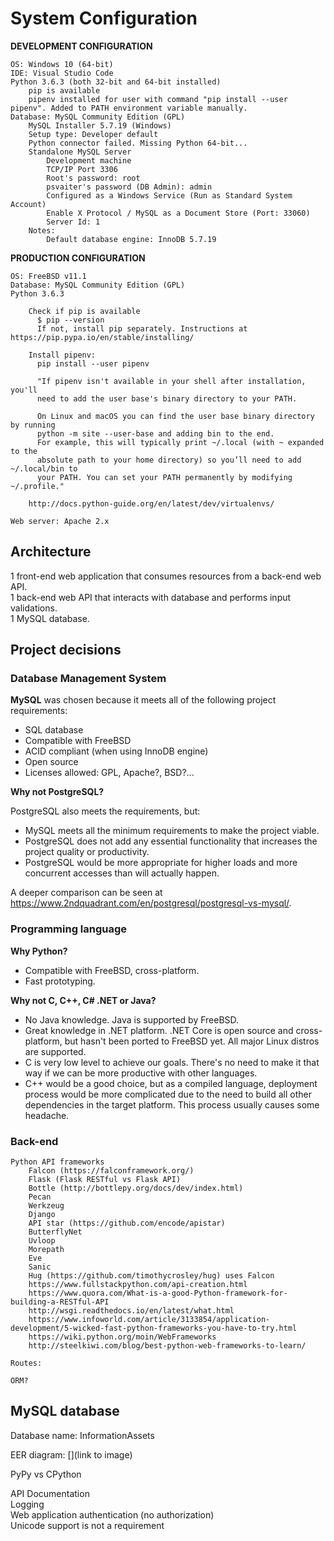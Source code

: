 # System Configuration

**DEVELOPMENT CONFIGURATION**
```
OS: Windows 10 (64-bit)
IDE: Visual Studio Code
Python 3.6.3 (both 32-bit and 64-bit installed)
    pip is available
    pipenv installed for user with command "pip install --user pipenv". Added to PATH environment variable manually.
Database: MySQL Community Edition (GPL)
    MySQL Installer 5.7.19 (Windows)
    Setup type: Developer default
    Python connector failed. Missing Python 64-bit...
    Standalone MySQL Server
        Development machine
        TCP/IP Port 3306
        Root's password: root
        psvaiter's password (DB Admin): admin
        Configured as a Windows Service (Run as Standard System Account)
        Enable X Protocol / MySQL as a Document Store (Port: 33060)
        Server Id: 1
    Notes:
        Default database engine: InnoDB 5.7.19
```     

**PRODUCTION CONFIGURATION**

```
OS: FreeBSD v11.1
Database: MySQL Community Edition (GPL)
Python 3.6.3
    
    Check if pip is available
      $ pip --version
      If not, install pip separately. Instructions at https://pip.pypa.io/en/stable/installing/
    
    Install pipenv:
      pip install --user pipenv
      
      "If pipenv isn't available in your shell after installation, you'll 
      need to add the user base's binary directory to your PATH.
      
      On Linux and macOS you can find the user base binary directory by running 
      python -m site --user-base and adding bin to the end. 
      For example, this will typically print ~/.local (with ~ expanded to the 
      absolute path to your home directory) so you’ll need to add ~/.local/bin to 
      your PATH. You can set your PATH permanently by modifying ~/.profile."
    
    http://docs.python-guide.org/en/latest/dev/virtualenvs/
    
Web server: Apache 2.x
```

## Architecture

1 front-end web application that consumes resources from a back-end web API.  
1 back-end web API that interacts with database and performs input validations.  
1 MySQL database.

## Project decisions

### Database Management System

**MySQL** was chosen because it meets all of the following project requirements:

- SQL database
- Compatible with FreeBSD
- ACID compliant (when using InnoDB engine)
- Open source
- Licenses allowed: GPL, Apache?, BSD?...
    
**Why not PostgreSQL?**

PostgreSQL also meets the requirements, but:

- MySQL meets all the minimum requirements to make the project viable.
- PostgreSQL does not add any essential functionality that increases the project quality or productivity.
- PostgreSQL would be more appropriate for higher loads and more concurrent accesses than will actually happen.

A deeper comparison can be seen at https://www.2ndquadrant.com/en/postgresql/postgresql-vs-mysql/.

### Programming language

**Why Python?**

- Compatible with FreeBSD, cross-platform.
- Fast prototyping.
    
**Why not C, C++, C# .NET or Java?**

- No Java knowledge. Java is supported by FreeBSD.
- Great knowledge in .NET platform. .NET Core is open source and cross-platform, but hasn't been ported to FreeBSD yet. All major Linux distros are supported.
- C is very low level to achieve our goals. There's no need to make it that way if we can be more productive with other languages.
- C++ would be a good choice, but as a compiled language, deployment process would be more complicated due to the need to build all other dependencies in the target platform. This process usually causes some headache.

### Back-end
        
    Python API frameworks
        Falcon (https://falconframework.org/)
        Flask (Flask RESTful vs Flask API)
        Bottle (http://bottlepy.org/docs/dev/index.html)
        Pecan
        Werkzeug
        Django
        API star (https://github.com/encode/apistar)
        ButterflyNet
        Uvloop
        Morepath
        Eve
        Sanic
        Hug (https://github.com/timothycrosley/hug) uses Falcon
        https://www.fullstackpython.com/api-creation.html
        https://www.quora.com/What-is-a-good-Python-framework-for-building-a-RESTful-API
        http://wsgi.readthedocs.io/en/latest/what.html
        https://www.infoworld.com/article/3133854/application-development/5-wicked-fast-python-frameworks-you-have-to-try.html
        https://wiki.python.org/moin/WebFrameworks
        http://steelkiwi.com/blog/best-python-web-frameworks-to-learn/
    
    Routes:
        
    ORM?

## MySQL database

Database name: InformationAssets

EER diagram:
[](link to image)
    
    
PyPy vs CPython

API Documentation  
Logging  
Web application authentication (no authorization)  
Unicode support is not a requirement  
